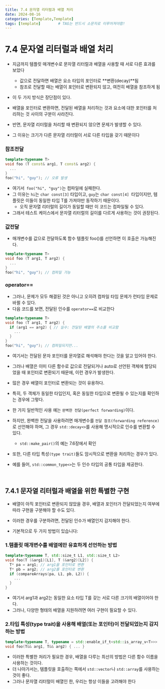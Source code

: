 ```yaml
---
title: 7.4 문자열 리터럴과 배열 처리
date: 2024-08-16
categories: [Template,Template]
tags: [template]		# TAG는 반드시 소문자로 이루어져야함!
---
```


# 7.4 문자열 리터럴과 배열 처리

* 지금까지 템플릿 매개변수로 문자열 리터럴과 배열을 사용할 때 서로 다른 효과를 보았다

  * 값으로 전달하면 배열은 요소 타입의 포인터로 **변환(decay)**됨
  * 참조로 전달할 때는 배열이 포인터로 변환되지 않고, 여전히 배열을 참조하게 됨

* 이 두 가지 방식은 장단점이 있다.
* 배열을 포인터로 변환하면, 전달된 배열을 처리하는 것과 요소에 대한 포인터를 처리하는 것 사이의 구분이 사라진다.
* 반면, 문자열 리터럴을 처리할 때 변환되지 않으면 문제가 발생할 수 있다.
* 그 이유는 크기가 다른 문자열 리터럴이 서로 다른 타입을 갖기 때문이다

### 참조전달

```c++
template<typename T>
void foo (T const& arg1, T const& arg2) {
  ...
}
foo("hi", "guy"); // 오류 발생
```

* 여기서` foo("hi", "guy")`는 컴파일에 실패한다.
* 그 이유는 `hi`는 `char const[3]` 타입이고, `guy`는 `char const[4] `타입이지만, 템플릿은 이들이 동일한 타입 T를 가져야만 동작하기 때문이다.
  * 오직 문자열 리터럴의 길이가 동일할 때만 이 코드는 컴파일될 수 있다. 
* 그래서 테스트 케이스에서 문자열 리터럴의 길이를 다르게 사용하는 것이 권장된다.

### 값전달


* 매개변수를 값으로 전달하도록 함수 템플릿 foo()를 선언하면 이 호출은 가능해진다.

```c++
template<typename T>
void foo (T arg1, T arg2) {
  ...
}
foo("hi", "guy"); // 컴파일 가능
```

### operator==

* 그러나, 문제가 모두 해결된 것은 아니고 오히려 컴파일 타임 문제가 런타임 문제로 바뀔 수 있다.
* 다음 코드를 보면, 전달된 인수를 `operator==`로 비교한다

```c++
template<typename T>
void foo (T arg1, T arg2) {
  if (arg1 == arg2) { // 실수: 전달된 배열의 주소를 비교함
    ...
  }
}
foo("hi", "guy"); // 컴파일되지만...
```

* 여기서는 전달된 문자 포인터를 문자열로 해석해야 한다는 것을 알고 있어야 한다.
* 그러나 배열은 이미 다른 함수로 값으로 전달되거나 auto로 선언된 객체에 할당되었을 때 포인터로 변환되기 때문에, 이런 경우가 발생한다.

* 많은 경우 배열이 포인터로 변환되는 것이 유용하다.
* 특히, 두 객체가 동일한 타입인지, 혹은 동일한 타입으로 변환될 수 있는지를 확인하는 경우에 그렇다.
* 한 가지 일반적인 사용 예는 `완벽한 전달(perfect forwarding)`이다.
* 하지만, 완벽한 전달을 사용하려면 매개변수를 `전달 참조(forwarding reference)`로 선언해야 하며, 그 경우 `std::decay<>`를 사용해 명시적으로 인수를 변환할 수 있다.
  * `std::make_pair()`의 예는 7.6장에서 확인


* 또한, 다른 타입 특성`(type trait)`들도 암시적으로 변환을 처리하는 경우가 있다.
* 예를 들어, `std::common_type<>`는 두 인수 타입의 공통 타입을 제공한다.

<br>

## 7.4.1 문자열 리터럴과 배열을 위한 특별한 구현

* 배열이 아직 포인터로 변환되지 않았을 경우, 배열과 포인터가 전달되었는지 여부에 따라 구현을 구분해야 할 수도 있다.

* 이러한 경우를 구분하려면, 전달된 인수가 배열인지 감지해야 한다.
* 기본적으로 두 가지 방법이 있습니다:

### 1.템플릿 매개변수를 배열에만 유효하게 선언하는 방법

```c++
template<typename T, std::size_t L1, std::size_t L2>
void foo(T (&arg1)[L1], T (&arg2)[L2]) {
  T* pa = arg1; // arg1을 포인터로 변환
  T* pb = arg2; // arg2를 포인터로 변환
  if (compareArrays(pa, L1, pb, L2)) {
    ...
  }
}
```

* 여기서 arg1과 arg2는 동일한 요소 타입 T를 갖는 서로 다른 크기의 배열이어야 한다.
* 그러나, 다양한 형태의 배열을 지원하려면 여러 구현이 필요할 수 있다.


### 2.타입 특성(type trait)을 사용해 배열(또는 포인터)이 전달되었는지 감지하는 방법

```c++
template<typename T, typename = std::enable_if_t<std::is_array_v<T>>>
void foo(T&& arg1, T&& arg2) { ... }
```

* 이러한 특별한 처리가 필요한 경우, 배열을 다루는 최선의 방법은 다른 함수 이름을 사용하는 것이다.
* 더 나아가서는, 템플릿을 호출하는 쪽에서 `std::vector`나 `std::array`를 사용하는 것이 좋다.
* 그러나 문자열 리터럴이 배열인 한, 우리는 항상 이들을 고려해야 한다
